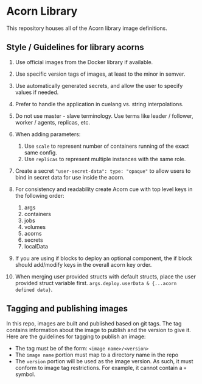 # Acorn Library

This repository houses all of the Acorn library image definitions.

## Style / Guidelines for library acorns

1. Use official images from the Docker library if available.
1. Use specific version tags of images, at least to the minor in semver.
1. Use automatically generated secrets, and allow the user to specify values if needed.
1. Prefer to handle the application in cuelang vs. string interpolations.
1. Do not use master - slave terminology.  Use terms like leader / follower, worker / agents, replicas, etc.
1. When adding parameters:

      1. Use `scale` to represent number of containers running of the exact same config.
      1. Use `replicas` to represent multiple instances with the same role.

1. Create a secret `"user-secret-data": type: "opaque"` to allow users to bind in secret data for use inside the acorn.
1. For consistency and readability create Acorn cue with top level keys in the following order:

    1. args
    1. containers
    1. jobs
    1. volumes
    1. acorns
    1. secrets
    1. localData

1. If you are using if blocks to deploy an optional component, the if block should add/modify keys in the overall acorn key order.
1. When merging user provided structs with default structs, place the user provided struct variable first. `args.deploy.userData & {...acorn defined data}`.

## Tagging and publishing images

In this repo, images are built and published based on git tags. The tag contains information about the image to publish and the version to give it. Here are the guidelines for tagging to publish an image:
- The tag must be of the form: `<image name>/<version>`
- The `image name` portion must map to a directory name in the repo
- The `version` portion will be used as the image version. As such, it must conform to image tag restrictions. For example, it cannot contain a `+` symbol.
